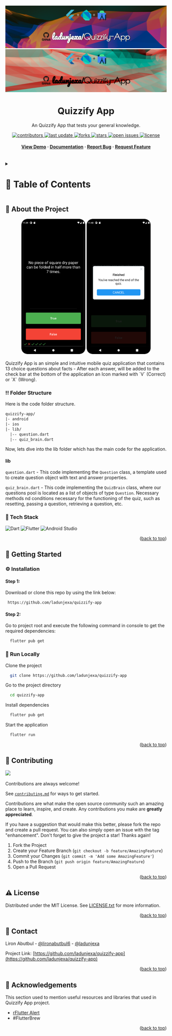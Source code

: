 <a name="readme-top"></a>
<div align="center">

  ![Project Banner](readme_assets/readme_banner.png#gh-dark-mode-only)
  ![Project Banner](readme_assets/readme_banner-light.png#gh-light-mode-only)

  <h1>Quizzify App</h1>
  
  <p>
    An Quizzify App that tests your general knowledge.
  </p>

  
<!-- Badges -->
<p>
  <a href="https://github.com/ladunjexa/quizzify-app/graphs/contributors">
    <img src="https://img.shields.io/github/contributors/ladunjexa/quizzify-app" alt="contributors" />
  </a>
  <a href="">
    <img src="https://img.shields.io/github/last-commit/ladunjexa/quizzify-app" alt="last update" />
  </a>
  <a href="https://github.com/ladunjexa/quizzify-app/network/members">
    <img src="https://img.shields.io/github/forks/ladunjexa/quizzify-app" alt="forks" />
  </a>
  <a href="https://github.com/ladunjexa/quizzify-app/stargazers">
    <img src="https://img.shields.io/github/stars/ladunjexa/quizzify-app" alt="stars" />
  </a>
  <a href="https://github.com/ladunjexa/quizzify-app/issues/">
    <img src="https://img.shields.io/github/issues/ladunjexa/quizzify-app" alt="open issues" />
  </a>
  <a href="https://github.com/ladunjexa/quizzify-app/blob/master/LICENSE">
    <img src="https://img.shields.io/github/license/ladunjexa/quizzify-app.svg" alt="license" />
  </a>
</p>
   
 <h4>
    <a href="https://github.com/ladunjexa/quizzify-app/">View Demo</a>
  <span> · </span>
    <a href="https://github.com/ladunjexa/quizzify-app">Documentation</a>
  <span> · </span>
    <a href="https://github.com/ladunjexa/quizzify-app/issues/">Report Bug</a>
  <span> · </span>
    <a href="https://github.com/ladunjexa/quizzify-app/issues/">Request Feature</a>
  </h4>
</div>

<br />

<!-- Table of Contents -->
<details>

<summary>

# :notebook_with_decorative_cover: Table of Contents

</summary>

- [About the Project](#star2-about-the-project)
  * [Folder Structure](#bangbang-folder-structure)
  * [Tech Stack](#space_invader-tech-stack)
- [Getting Started](#toolbox-getting-started)
  * [Installation](#gear-installation)
  * [Run Locally](#running-run-locally)
- [Contributing](#wave-contributing)
- [License](#warning-license)
- [Contact](#handshake-contact)
- [Acknowledgements](#gem-acknowledgements)

</details>  

<!-- About the Project -->
## :star2: About the Project

<div align="center"> 
  <img src="readme_assets/during_the_quiz.png" height="auto" width="200" />
  <img src="readme_assets/finish_quiz.png" height="auto" width="200" />
</div>
<br />
Quizzify App is an simple and intuitive mobile quiz application that contains 13 choice questions about facts - After each answer, will be added to the check bar at the bottom of the application an Icon marked with `V` (Correct) or `X` (Wrong).


<!-- Folder Structure -->
### :bangbang: Folder Structure

Here is the code folder structure.
```
quizzify-app/
|- android
|- ios
|- lib/
  |-- question.dart
  |-- quiz_brain.dart
```

Now, lets dive into the lib folder which has the main code for the application.

#### lib

`question.dart` - This code implementing the `Question` class, a template used to create question object with text and answer properties.

`quiz_brain.dart` - This code implementing the `QuizBrain` class, where our questions pool is located as a list of objects of type `Question`.
Necessary methods nd conditions necessary for the functioning of the quiz, such as resetting, passing a question, retrieving a question, etc.

<!-- TechStack -->
### :space_invader: Tech Stack

![Dart](https://img.shields.io/badge/dart-%230175C2.svg?style=for-the-badge&logo=dart&logoColor=white)
![Flutter](https://img.shields.io/badge/Flutter-%2302569B.svg?style=for-the-badge&logo=Flutter&logoColor=white)
![Android Studio](https://img.shields.io/badge/Android%20Studio-3DDC84.svg?style=for-the-badge&logo=android-studio&logoColor=white)

<p align="right">(<a href="#readme-top">back to top</a>)</p>

<!-- Getting Started -->
## 	:toolbox: Getting Started

<!-- Installation -->
### :gear: Installation

#### Step 1:
Download or clone this repo by using the link below:

```bash
 https://github.com/ladunjexa/quizzify-app
```

#### Step 2:

Go to project root and execute the following command in console to get the required dependencies:

```bash
  flutter pub get
```

<!-- Run Locally -->
### :running: Run Locally

Clone the project

```bash
  git clone https://github.com/ladunjexa/quizzify-app
```

Go to the project directory

```bash
  cd quizzify-app
```

Install dependencies

```bash
  flutter pub get
```

Start the application

```bash
  flutter run
```

<p align="right">(<a href="#readme-top">back to top</a>)</p>

<!-- Contributing -->
## :wave: Contributing

<a href="https://github.com/ladunjexa/quizzify-app/graphs/contributors">
  <img src="https://contrib.rocks/image?repo=ladunjexa/quizzify-app" />
</a>


Contributions are always welcome!

See [`contributing.md`](https://contributing.md/) for ways to get started.

Contributions are what make the open source community such an amazing place to learn, inspire, and create. Any contributions you make are **greatly appreciated**.

If you have a suggestion that would make this better, please fork the repo and create a pull request. You can also simply open an issue with the tag "enhancement".
Don't forget to give the project a star! Thanks again!

1. Fork the Project
2. Create your Feature Branch (`git checkout -b feature/AmazingFeature`)
3. Commit your Changes (`git commit -m 'Add some AmazingFeature'`)
4. Push to the Branch (`git push origin feature/AmazingFeature`)
5. Open a Pull Request

<p align="right">(<a href="#readme-top">back to top</a>)</p>

<!-- License -->
## :warning: License

Distributed under the MIT License. See [LICENSE.txt](https://github.com/ladunjexa/quizzify-app/blob/main/LICENSE) for more information.

<p align="right">(<a href="#readme-top">back to top</a>)</p>

<!-- Contact -->
## :handshake: Contact

Liron Abutbul - [@lironabutbul6](https://twitter.com/lironabutbul6) - [@ladunjexa](https://t.me/ladunjexa)

Project Link: [https://github.com/ladunjexa/quizzify-app](https://github.com/ladunjexa/quizzify-app)

<p align="right">(<a href="#readme-top">back to top</a>)</p>

<!-- Acknowledgments -->
## :gem: Acknowledgements

This section used to mention useful resources and libraries that used in Quizzify App project.

 - [rFlutter Alert](https://pub.dev/packages/rflutter_alert/)
 - #FlutterBrew

<p align="right">(<a href="#readme-top">back to top</a>)</p>
